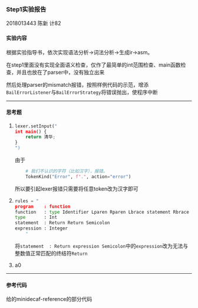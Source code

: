 ### Step1实验报告

2018013443 陈新 计82

#### 实验内容

根据实验指导书，依次实现语法分析->词法分析->生成ir->asm。

在step1里面没有实现全面语义检查，仅作了最简单的int范围检查、main函数检查，并且也放在了parser中，没有独立出来

然后处理parser的mismatch报错，按照样例代码的示范，增添`BailErrorListener`与`BailErrorStrategy`将错误抛出，使程序中断

---------------------

#### 思考题

1. ```python
   lexer.setInput("
   int main() {
       return 清华;
   }
   ")
   ```

   由于
   
   ```python
       # 我们不认识的字符（比如汉字），报错。
       TokenKind("Error", f".", action="error")
   ```
   
   所以要引起lexer报错只需要将任意token改为汉字即可
   
2. ```python
   rules = "
   program    : function
   function   : type Identifier Lparen Rparen Lbrace statement Rbrace
   type       : Int
   statement  : Return Return Semicolon
   expression : Integer
       "
   ```

   将`statement  : Return expression Semicolon`中的`expression`改为无法与整数值正常匹配的终结符`Return`

3. a0

---------------

#### 参考代码

给的minidecaf-reference的部分代码